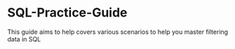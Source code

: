 # SQL-Practice-Guide
This guide aims to help covers various scenarios to help you master filtering data in SQL
